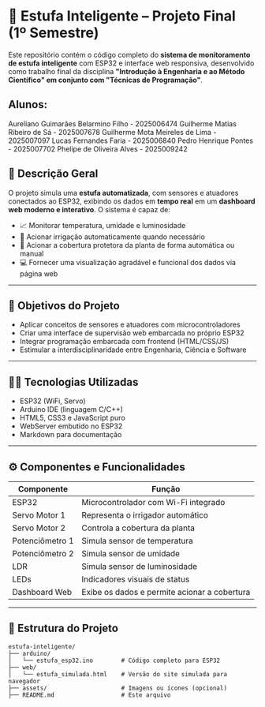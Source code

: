 # 🌿 Estufa Inteligente – Projeto Final (1º Semestre)

Este repositório contém o código completo do **sistema de monitoramento de estufa inteligente** com ESP32 e interface web responsiva, desenvolvido como trabalho final da disciplina **"Introdução à Engenharia e ao Método Científico" em conjunto com "Técnicas de Programação"**.

## Alunos:

Aureliano Guimarães Belarmino Filho -	2025006474 
Guilherme Matias Ribeiro de Sá - 2025007678 
Guilherme Mota Meireles de Lima	- 2025007097 
Lucas Fernandes Faria -	2025006840 
Pedro Henrique Pontes -	2025007702 
Phelipe de Oliveira Alves -	2025009242 

## 📘 Descrição Geral

O projeto simula uma **estufa automatizada**, com sensores e atuadores conectados ao ESP32, exibindo os dados em **tempo real** em um **dashboard web moderno e interativo**. O sistema é capaz de:

- 📈 Monitorar temperatura, umidade e luminosidade
- 🚿 Acionar irrigação automaticamente quando necessário
- 🌱 Acionar a cobertura protetora da planta de forma automática ou manual
- 💻 Fornecer uma visualização agradável e funcional dos dados via página web

---

## 🧠 Objetivos do Projeto

- Aplicar conceitos de sensores e atuadores com microcontroladores
- Criar uma interface de supervisão web embarcada no próprio ESP32
- Integrar programação embarcada com frontend (HTML/CSS/JS)
- Estimular a interdisciplinaridade entre Engenharia, Ciência e Software

---

## 👨‍💻 Tecnologias Utilizadas

- ESP32 (WiFi, Servo)
- Arduino IDE (linguagem C/C++)
- HTML5, CSS3 e JavaScript puro
- WebServer embutido no ESP32
- Markdown para documentação

---

## ⚙️ Componentes e Funcionalidades

| Componente       | Função                                               |
|------------------|------------------------------------------------------|
| ESP32            | Microcontrolador com Wi-Fi integrado                 |
| Servo Motor 1    | Representa o irrigador automático                    |
| Servo Motor 2    | Controla a cobertura da planta                       |
| Potenciômetro 1  | Simula sensor de temperatura                         |
| Potenciômetro 2  | Simula sensor de umidade                             |
| LDR              | Simula sensor de luminosidade                        |
| LEDs             | Indicadores visuais de status                        |
| Dashboard Web    | Exibe os dados e permite acionar a cobertura         |

---

## 📡 Estrutura do Projeto

```text
estufa-inteligente/
├── arduino/
│   └── estufa_esp32.ino        # Código completo para ESP32
├── web/
│   └── estufa_simulada.html    # Versão do site simulada para navegador
├── assets/                     # Imagens ou ícones (opcional)
├── README.md                   # Este arquivo
